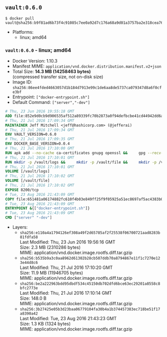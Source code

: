 ## `vault:0.6.0`

```console
$ docker pull vault@sha256:b9f81ad6b73f4c91085c7ee0a92d7c176a68a9d01a3757ba2e318cea76a308ed
```

-	Platforms:
	-	linux; amd64

### `vault:0.6.0` - linux; amd64

-	Docker Version: 1.10.3
-	Manifest MIME: `application/vnd.docker.distribution.manifest.v2+json`
-	Total Size: **14.3 MB (14258463 bytes)**  
	(compressed transfer size, not on-disk size)
-	Image ID: `sha256:86ee4fded4663057d1b184d7913e99c1de6aa8de5737ca079347d8a6f0cfe3bf`
-	Entrypoint: `["docker-entrypoint.sh"]`
-	Default Command: `["server","-dev"]`

```dockerfile
# Thu, 23 Jun 2016 19:55:18 GMT
ADD file:852e9d0cb9d906535af512a89339fc70b2873a0f94defbcbe41cd44942dd6ac8 in /
# Thu, 21 Jul 2016 17:09:34 GMT
MAINTAINER Jeff Mitchell <jeff@hashicorp.com> (@jefferai)
# Thu, 21 Jul 2016 17:09:34 GMT
ENV VAULT_VERSION=0.6.0
# Thu, 21 Jul 2016 17:09:35 GMT
ENV DOCKER_BASE_VERSION=0.0.4
# Thu, 21 Jul 2016 17:10:00 GMT
RUN apk add --no-cache ca-certificates gnupg openssl &&     gpg --recv-keys 91A6E7F85D05C65630BEF18951852D87348FFC4C &&     mkdir -p /tmp/build &&     cd /tmp/build &&     wget https://releases.hashicorp.com/docker-base/${DOCKER_BASE_VERSION}/docker-base_${DOCKER_BASE_VERSION}_linux_amd64.zip &&     wget https://releases.hashicorp.com/docker-base/${DOCKER_BASE_VERSION}/docker-base_${DOCKER_BASE_VERSION}_SHA256SUMS &&     wget https://releases.hashicorp.com/docker-base/${DOCKER_BASE_VERSION}/docker-base_${DOCKER_BASE_VERSION}_SHA256SUMS.sig &&     gpg --batch --verify docker-base_${DOCKER_BASE_VERSION}_SHA256SUMS.sig docker-base_${DOCKER_BASE_VERSION}_SHA256SUMS &&     grep ${DOCKER_BASE_VERSION}_linux_amd64.zip docker-base_${DOCKER_BASE_VERSION}_SHA256SUMS | sha256sum -c &&     unzip docker-base_${DOCKER_BASE_VERSION}_linux_amd64.zip &&     cp bin/gosu bin/dumb-init /bin &&     wget https://releases.hashicorp.com/vault/${VAULT_VERSION}/vault_${VAULT_VERSION}_linux_amd64.zip &&     wget https://releases.hashicorp.com/vault/${VAULT_VERSION}/vault_${VAULT_VERSION}_SHA256SUMS &&     wget https://releases.hashicorp.com/vault/${VAULT_VERSION}/vault_${VAULT_VERSION}_SHA256SUMS.sig &&     gpg --batch --verify vault_${VAULT_VERSION}_SHA256SUMS.sig vault_${VAULT_VERSION}_SHA256SUMS &&     grep vault_${VAULT_VERSION}_linux_amd64.zip vault_${VAULT_VERSION}_SHA256SUMS | sha256sum -c &&     unzip -d /bin vault_${VAULT_VERSION}_linux_amd64.zip &&     cd /tmp &&     rm -rf /tmp/build &&     apk del gnupg openssl &&     rm -rf /root/.gnupg
# Thu, 21 Jul 2016 17:10:01 GMT
RUN mkdir -p /vault/logs &&     mkdir -p /vault/file &&     mkdir -p /vault/config
# Thu, 21 Jul 2016 17:10:01 GMT
VOLUME [/vault/logs]
# Thu, 21 Jul 2016 17:10:02 GMT
VOLUME [/vault/file]
# Thu, 21 Jul 2016 17:10:02 GMT
EXPOSE 8200/tcp
# Tue, 23 Aug 2016 21:43:09 GMT
COPY file:651481a06174882fc610f4b03e849ff25f9f05925a51ec8697af5ac4383b0316 in /usr/local/bin/docker-entrypoint.sh
# Tue, 23 Aug 2016 21:43:09 GMT
ENTRYPOINT &{["docker-entrypoint.sh"]}
# Tue, 23 Aug 2016 21:43:09 GMT
CMD ["server" "-dev"]
```

-	Layers:
	-	`sha256:e110a4a1794126ef308a49f2d65785af2f25538f06700721aad8283b81fdfa58`  
		Last Modified: Thu, 23 Jun 2016 19:56:16 GMT  
		Size: 2.3 MB (2310286 bytes)  
		MIME: application/vnd.docker.image.rootfs.diff.tar.gzip
	-	`sha256:b535b9a3c0aa8962d61302b28cb507ddb70a8794867e11f1c7270e123e44d8c6`  
		Last Modified: Thu, 21 Jul 2016 17:10:20 GMT  
		Size: 11.9 MB (11946705 bytes)  
		MIME: application/vnd.docker.image.rootfs.diff.tar.gzip
	-	`sha256:be2a222963bdd95dbdf534c45150db702dfd6bce63ec29201a8558c8bfc2773e`  
		Last Modified: Thu, 21 Jul 2016 17:10:14 GMT  
		Size: 148.0 B  
		MIME: application/vnd.docker.image.rootfs.diff.tar.gzip
	-	`sha256:3b27425e05b3d23baa06779104fa30b4a1b374457383ec718be51f17a8390a42`  
		Last Modified: Tue, 23 Aug 2016 21:43:23 GMT  
		Size: 1.3 KB (1324 bytes)  
		MIME: application/vnd.docker.image.rootfs.diff.tar.gzip
